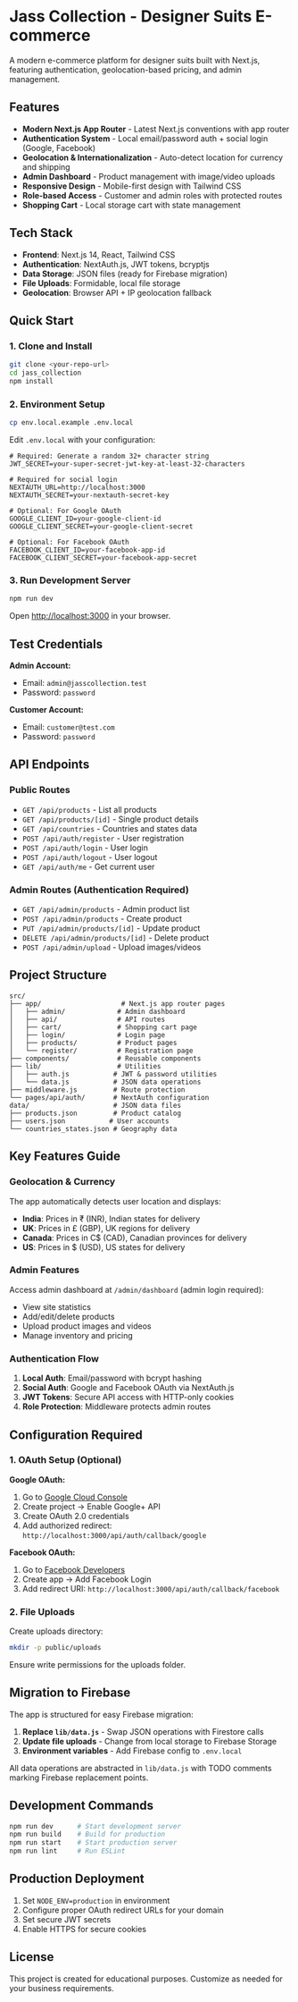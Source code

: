 # Jass Collection - Designer Suits E-commerce

A modern e-commerce platform for designer suits built with Next.js, featuring authentication, geolocation-based pricing, and admin management.

## Features

- **Modern Next.js App Router** - Latest Next.js conventions with app router
- **Authentication System** - Local email/password auth + social login (Google, Facebook)
- **Geolocation & Internationalization** - Auto-detect location for currency and shipping
- **Admin Dashboard** - Product management with image/video uploads
- **Responsive Design** - Mobile-first design with Tailwind CSS
- **Role-based Access** - Customer and admin roles with protected routes
- **Shopping Cart** - Local storage cart with state management

## Tech Stack

- **Frontend**: Next.js 14, React, Tailwind CSS
- **Authentication**: NextAuth.js, JWT tokens, bcryptjs
- **Data Storage**: JSON files (ready for Firebase migration)
- **File Uploads**: Formidable, local file storage
- **Geolocation**: Browser API + IP geolocation fallback

## Quick Start

### 1. Clone and Install

```bash
git clone <your-repo-url>
cd jass_collection
npm install
```

### 2. Environment Setup

```bash
cp env.local.example .env.local
```

Edit `.env.local` with your configuration:

```env
# Required: Generate a random 32+ character string
JWT_SECRET=your-super-secret-jwt-key-at-least-32-characters

# Required for social login
NEXTAUTH_URL=http://localhost:3000
NEXTAUTH_SECRET=your-nextauth-secret-key

# Optional: For Google OAuth
GOOGLE_CLIENT_ID=your-google-client-id
GOOGLE_CLIENT_SECRET=your-google-client-secret

# Optional: For Facebook OAuth
FACEBOOK_CLIENT_ID=your-facebook-app-id
FACEBOOK_CLIENT_SECRET=your-facebook-app-secret
```

### 3. Run Development Server

```bash
npm run dev
```

Open [http://localhost:3000](http://localhost:3000) in your browser.

## Test Credentials

**Admin Account:**
- Email: `admin@jasscollection.test`
- Password: `password`

**Customer Account:**
- Email: `customer@test.com`
- Password: `password`

## API Endpoints

### Public Routes
- `GET /api/products` - List all products
- `GET /api/products/[id]` - Single product details
- `GET /api/countries` - Countries and states data
- `POST /api/auth/register` - User registration
- `POST /api/auth/login` - User login
- `POST /api/auth/logout` - User logout
- `GET /api/auth/me` - Get current user

### Admin Routes (Authentication Required)
- `GET /api/admin/products` - Admin product list
- `POST /api/admin/products` - Create product
- `PUT /api/admin/products/[id]` - Update product
- `DELETE /api/admin/products/[id]` - Delete product
- `POST /api/admin/upload` - Upload images/videos

## Project Structure

```
src/
├── app/                    # Next.js app router pages
│   ├── admin/             # Admin dashboard
│   ├── api/               # API routes
│   ├── cart/              # Shopping cart page
│   ├── login/             # Login page
│   ├── products/          # Product pages
│   └── register/          # Registration page
├── components/            # Reusable components
├── lib/                   # Utilities
│   ├── auth.js           # JWT & password utilities
│   └── data.js           # JSON data operations
├── middleware.js         # Route protection
└── pages/api/auth/       # NextAuth configuration
data/                     # JSON data files
├── products.json         # Product catalog
├── users.json           # User accounts
└── countries_states.json # Geography data
```

## Key Features Guide

### Geolocation & Currency

The app automatically detects user location and displays:
- **India**: Prices in ₹ (INR), Indian states for delivery
- **UK**: Prices in £ (GBP), UK regions for delivery  
- **Canada**: Prices in C$ (CAD), Canadian provinces for delivery
- **US**: Prices in $ (USD), US states for delivery

### Admin Features

Access admin dashboard at `/admin/dashboard` (admin login required):
- View site statistics
- Add/edit/delete products
- Upload product images and videos
- Manage inventory and pricing

### Authentication Flow

1. **Local Auth**: Email/password with bcrypt hashing
2. **Social Auth**: Google and Facebook OAuth via NextAuth.js
3. **JWT Tokens**: Secure API access with HTTP-only cookies
4. **Role Protection**: Middleware protects admin routes

## Configuration Required

### 1. OAuth Setup (Optional)

**Google OAuth:**
1. Go to [Google Cloud Console](https://console.cloud.google.com/)
2. Create project → Enable Google+ API
3. Create OAuth 2.0 credentials
4. Add authorized redirect: `http://localhost:3000/api/auth/callback/google`

**Facebook OAuth:**
1. Go to [Facebook Developers](https://developers.facebook.com/)
2. Create app → Add Facebook Login
3. Add redirect URI: `http://localhost:3000/api/auth/callback/facebook`

### 2. File Uploads

Create uploads directory:
```bash
mkdir -p public/uploads
```

Ensure write permissions for the uploads folder.

## Migration to Firebase

The app is structured for easy Firebase migration:

1. **Replace `lib/data.js`** - Swap JSON operations with Firestore calls
2. **Update file uploads** - Change from local storage to Firebase Storage
3. **Environment variables** - Add Firebase config to `.env.local`

All data operations are abstracted in `lib/data.js` with TODO comments marking Firebase replacement points.

## Development Commands

```bash
npm run dev      # Start development server
npm run build    # Build for production
npm run start    # Start production server
npm run lint     # Run ESLint
```

## Production Deployment

1. Set `NODE_ENV=production` in environment
2. Configure proper OAuth redirect URLs for your domain
3. Set secure JWT secrets
4. Enable HTTPS for secure cookies

## License

This project is created for educational purposes. Customize as needed for your business requirements.
